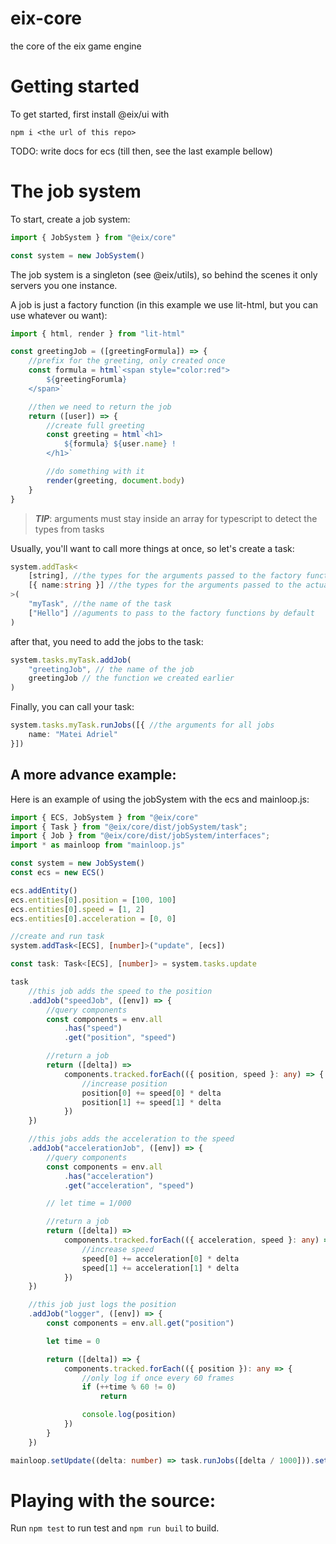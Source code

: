 # eix-core
the core of the eix game engine

# Getting started 
To get started, first install @eix/ui with
```
npm i <the url of this repo>
```

TODO: write docs for ecs (till then, see the last example bellow)

# The job system

To start, create a job system:
```ts
import { JobSystem } from "@eix/core"

const system = new JobSystem()
```

The job system is a singleton (see @eix/utils), so behind the scenes it only servers you one instance.

A job is just a factory function (in this example we use lit-html, but you can use whatever ou want):
```ts
import { html, render } from "lit-html"

const greetingJob = ([greetingFormula]) => {
    //prefix for the greeting, only created once
    const formula = html`<span style="color:red">
        ${greetingForumla}
    </span>`

    //then we need to return the job
    return ([user]) => {
        //create full greeting
        const greeting = html`<h1>
            ${formula} ${user.name} !
        </h1>`

        //do something with it
        render(greeting, document.body)
    } 
}
```

>___TIP___: arguments must stay inside an array for typescript to detect the types from tasks


Usually, you'll want to call more things at once, so let's create a task:
```ts
system.addTask<
    [string], //the types for the arguments passed to the factory function
    [{ name:string }] //the types for the arguments passed to the actual returned job
>(
    "myTask", //the name of the task
    ["Hello"] //aguments to pass to the factory functions by default
)
```

after that, you need to add the jobs to the task:
```ts
system.tasks.myTask.addJob(
    "greetingJob", // the name of the job
    greetingJob // the function we created earlier
)
```

Finally, you can call your task:
```ts
system.tasks.myTask.runJobs([{ //the arguments for all jobs
    name: "Matei Adriel" 
}])
```

## A more advance example:

Here is an example of using the jobSystem with the ecs and mainloop.js:
```ts   
import { ECS, JobSystem } from "@eix/core"
import { Task } from "@eix/core/dist/jobSystem/task";
import { Job } from "@eix/core/dist/jobSystem/interfaces";
import * as mainloop from "mainloop.js"

const system = new JobSystem()
const ecs = new ECS()

ecs.addEntity()
ecs.entities[0].position = [100, 100]
ecs.entities[0].speed = [1, 2]
ecs.entities[0].acceleration = [0, 0]

//create and run task
system.addTask<[ECS], [number]>("update", [ecs])

const task: Task<[ECS], [number]> = system.tasks.update

task
    //this job adds the speed to the position
    .addJob("speedJob", ([env]) => {
        //query components
        const components = env.all
            .has("speed")
            .get("position", "speed")

        //return a job
        return ([delta]) =>
            components.tracked.forEach(({ position, speed }: any) => {
                //increase position
                position[0] += speed[0] * delta
                position[1] += speed[1] * delta
            })
    })

    //this jobs adds the acceleration to the speed
    .addJob("accelerationJob", ([env]) => {
        //query components
        const components = env.all
            .has("acceleration")
            .get("acceleration", "speed")

        // let time = 1/000

        //return a job
        return ([delta]) =>
            components.tracked.forEach(({ acceleration, speed }: any) => {
                //increase speed
                speed[0] += acceleration[0] * delta
                speed[1] += acceleration[1] * delta
            })
    })

    //this job just logs the position
    .addJob("logger", ([env]) => {
        const components = env.all.get("position")

        let time = 0

        return ([delta]) => {
            components.tracked.forEach(({ position }): any => {
                //only log if once every 60 frames
                if (++time % 60 != 0)
                    return

                console.log(position)
            })
        }
    })

mainloop.setUpdate((delta: number) => task.runJobs([delta / 1000])).setMaxAllowedFPS(2).start()
```

# Playing with the source:
Run `npm test` to run test and `npm run buil` to build.







